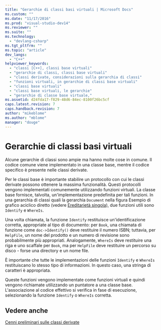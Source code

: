 ```yaml
---
title: "Gerarchie di classi basi virtuali | Microsoft Docs"
ms.custom: ""
ms.date: "11/17/2016"
ms.prod: "visual-studio-dev14"
ms.reviewer: ""
ms.suite: ""
ms.technology: 
  - "devlang-csharp"
ms.tgt_pltfrm: ""
ms.topic: "article"
dev_langs: 
  - "C++"
helpviewer_keywords: 
  - "classi [C++], classi base virtuali"
  - "gerarchie di classi, classi base virtuali"
  - "classi derivate, considerazioni sulla gerarchia di classi"
  - "funzioni virtuali, in gerarchie di classi base virtuali"
  - "classi base virtuali"
  - "classi base virtuali, le gerarchie"
  - "gerarchie di classe base virtuale,"
ms.assetid: d24fda17-f829-48d6-84ec-8100f26bc5cf
caps.latest.revision: 7
caps.handback.revision: 7
author: "mikeblome"
ms.author: "mblome"
manager: "douge"
---
```

# Gerarchie di classi basi virtuali
Alcune gerarchie di classi sono ampie ma hanno molte cose in comune. Il codice comune viene implementato in una classe base, mentre il codice specifico è presente nelle classi derivate.  
  
 Per le classi base è importante stabilire un protocollo con cui le classi derivate possono ottenere la massima funzionalità. Questi protocolli vengono implementati comunemente utilizzando funzioni virtuali. La classe base fornisce, talvolta, un'implementazione predefinita per tali funzioni. In una gerarchia di classi quali la gerarchia `Document` nella figura Esempio di grafico aciclico diretto \(vedere [Ereditarietà singola](/visual-cpp/cpp/single-inheritance)\), due funzioni utili sono `Identify` e `WhereIs`.  
  
 Una volta chiamata, la funzione `Identify` restituisce un'identificazione corretta, appropriate al tipo di documento: per `Book`, una chiamata di funzione come `doc->Identify()` deve restituire il numero ISBN; tuttavia, per `HelpFile`, un nome del prodotto e un numero di revisione sono probabilmente più appropriati. Analogamente, `WhereIs` deve restituire una riga e uno scaffale per `Book`, ma per `HelpFile` deve restituire un percorso su disco \- forse una directory e un nome file.  
  
 È importante che tutte le implementazioni delle funzioni `Identify` e `WhereIs` restituiscano lo stesso tipo di informazioni. In questo caso, una stringa di caratteri è appropriata.  
  
 Queste funzioni vengono implementate come funzioni virtuali e quindi vengono richiamate utilizzando un puntatore a una classe base. L'associazione al codice effettivo si verifica in fase di esecuzione, selezionando la funzione `Identify` o `WhereIs` corretta.  
  
## Vedere anche  
 [Cenni preliminari sulle classi derivate](../misc/overview-of-derived-classes.md)